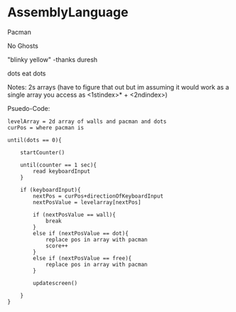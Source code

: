 # AssemblyLanguage
Pacman

No Ghosts

"blinky yellow" -thanks duresh

dots eat dots

Notes:
2s arrays (have to figure that out but im assuming it would work as a single array you access as <1stindex>*<lenthOfEachColumn> + <2ndindex>)

Psuedo-Code:

	levelArray = 2d array of walls and pacman and dots
	curPos = where pacman is

	until(dots == 0){
	
		startCounter()
	
		until(counter == 1 sec){
			read keyboardInput	
		}
	
		if (keyboardInput){
			nextPos = curPos+directionOfKeyboardInput
			nextPosValue = levelarray[nextPos]
	
			if (nextPosValue == wall){
				break
			}
			else if (nextPosValue == dot){
				replace pos in array with pacman
				score++
			}
			else if (nextPosValue == free){
				replace pos in array with pacman
			}
	
			updatescreen()
	
		}
	}
